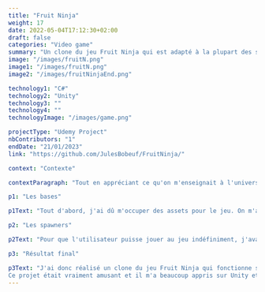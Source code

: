 ```yaml
---
title: "Fruit Ninja"
weight: 17
date: 2022-05-04T17:12:30+02:00
draft: false
categories: "Video game"
summary: "Un clone du jeu Fruit Ninja qui est adapté à la plupart des systèmes d'exploitation."
image: "/images/fruitN.png"
image1: "/images/fruitN.png"
image2: "/images/fruitNinjaEnd.png"

technology1: "C#"
technology2: "Unity"
technology3: ""
technology4: ""
technologyImage: "/images/game.png"

projectType: "Udemy Project"
nbContributors: "1"
endDate: "21/01/2023"
link: "https://github.com/JulesBobeuf/FruitNinja/"

context: "Contexte"

contextParagraph: "Tout en appréciant ce qu'on m'enseignait à l'université, j'ai décidé d'acquérir des compétences aussi par moi-même. J'ai acheté des cours Udemy pour m'aider dans cet objectif car c'était la meilleure option qui se présentait pour moi. L'un des cours que j'ai achetés nous a fait programmer un clone de Fruit Ninja avec Unity. C'est de là où vient ce projet."

p1: "Les bases"

p1Text: "Tout d'abord, j'ai dû m'occuper des assets pour le jeu. On m'a fourni des fichiers Blender pour chaque fruit ainsi que la bombe. J'ai programmé une classe pour eux ainsi que des 'prefabs' : je leur ai donné un RigidBody 2D comme ainsi qu'un Collider 2D afin de pouvoir les couper plus tard. Je pouvais donc réutiliser les mêmes fruits encore et encore. J'ai également créé le code des bombes afin qu'elles arrêtent le jeu si l'utilisateur interagit avec elles. Ensuite, j'ai fait une lame qui a été placée sur la souris de l'utilisateur. J'ai pu réaliser cette lame avec une simple configuration RigidBody 2D / Collider et un Trail Renderer pour afficher la lame avec une belle animation. Grâce à quelques scripts back-end pour gérer le jeu, J'avais déjà la plupart en état de marche."

p2: "Les spawners"

p2Text: "Pour que l'utilisateur puisse jouer au jeu indéfiniment, j'avais besoin d'implémenter des spawners pour que le jeu soit infini. J'ai créé cette fonctionnalité en utilisant de simples GameObjects et beaucoup de code back-end. Toutes les X frame, un spawner fera apparaître un objet et le lancera à une vitesse aléatoire. Cela garantit l'utilisateur que le jeu est sans fin, tant qu'il ne touche pas de bombe."

p3: "Résultat final"

p3Text: "J'ai donc réalisé un clone du jeu Fruit Ninja qui fonctionne sur toutes les plateformes grâce à Unity. Le jeu possède toutes les fonctionnalités de base : le score ainsi que le meilleur score, un menu, plusieurs fruits qui donnent tous un nombre de points différent... 
Ce projet était vraiment amusant et il m'a beaucoup appris sur Unity et C#, tout en me donnant vraiment envie de faire plus de projets avec ces outils."
---
```


